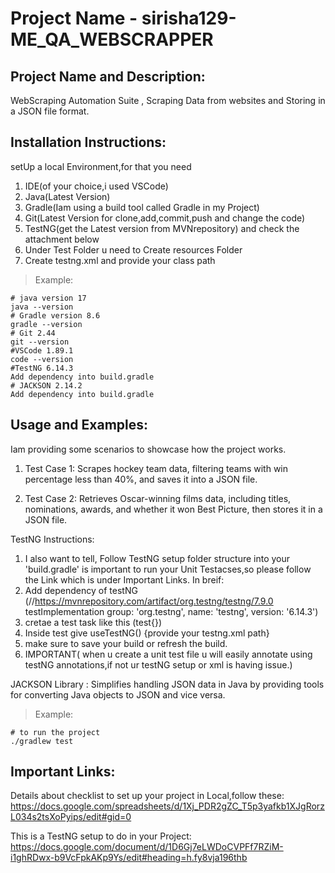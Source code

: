 # Project Name - sirisha129-ME_QA_WEBSCRAPPER

## Project Name and Description:
WebScraping Automation Suite , Scraping Data from websites and Storing in a JSON file format.

## Installation Instructions:
setUp a local Environment,for that you need 
1. IDE(of your choice,i used VSCode)
2. Java(Latest Version)
3. Gradle(Iam using a build tool called Gradle in my Project)
4. Git(Latest Version for clone,add,commit,push and change the code)
5. TestNG(get the Latest version from MVNrepository) and check the attachment below
6. Under Test Folder u need to Create resources Folder
7. Create testng.xml and provide your class path

> Example:
```
# java version 17 
java --version
# Gradle version 8.6
gradle --version
# Git 2.44
git --version
#VSCode 1.89.1
code --version
#TestNG 6.14.3
Add dependency into build.gradle
# JACKSON 2.14.2
Add dependency into build.gradle
```

## Usage and Examples:
Iam providing some scenarios to showcase how the project works.

1. Test Case 1: Scrapes hockey team data, filtering teams with win percentage less than 40%, and saves it into a JSON file.

2. Test Case 2: Retrieves Oscar-winning films data, including titles, nominations, awards, and whether it won Best Picture, then stores it in a JSON file.


TestNG Instructions:
1. I also want to tell, Follow TestNG setup folder structure into your 'build.gradle' is important to run your Unit Testacses,so please follow the Link which is under Important Links.
In breif: 
1. Add dependency of testNG (//https://mvnrepository.com/artifact/org.testng/testng/7.9.0
    testImplementation group: 'org.testng', name: 'testng', version: '6.14.3')
2. cretae a test task like this (test{})
3. Inside test  give useTestNG() {provide your testng.xml path}
4. make sure to save your build or refresh the build.
5. IMPORTANT( when u create a unit test file u will easily annotate using testNG annotations,if not ur testNG setup or xml is having issue.)

JACKSON Library : 
Simplifies handling JSON data in Java by providing tools for converting Java objects to JSON and vice versa.


> Example:
```
# to run the project
./gradlew test
```

## Important Links:
Details about checklist to set up your project in Local,follow these:
https://docs.google.com/spreadsheets/d/1Xj_PDR2gZC_T5p3yafkb1XJgRorzL034s2tsXoPyips/edit#gid=0

This is a TestNG setup to do in your Project:
https://docs.google.com/document/d/1D6Gj7eLWDoCVPFf7RZiM-i1ghRDwx-b9VcFpkAKp9Ys/edit#heading=h.fy8vja196thb
 
